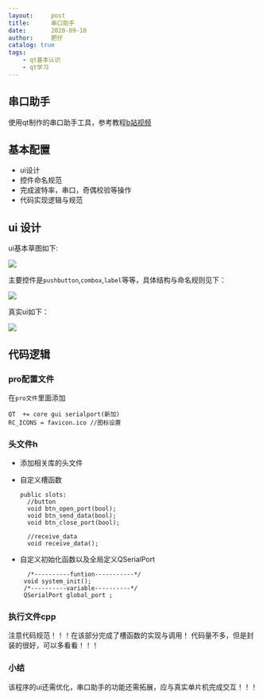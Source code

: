 ```yaml
---
layout:     post
title:      串口助手
date:       2020-09-10
author:     肥仔
catalog: true
tags:
    - qt基本认识
    - qt学习
--- 
```


## 串口助手

使用qt制作的串口助手工具，参考教程[b站视频](https://www.bilibili.com/video/BV1EE4117728?from=search&seid=17361953889796866788)

## 基本配置
- ui设计
- 控件命名规范
- 完成波特率，串口，奇偶校验等操作
- 代码实现逻辑与规范

## ui 设计
ui基本草图如下:


<img src ="https://daniao2017.github.io/img/in_post/asserts/串口助手.png">

主要控件是`pushbutton`,`combox`,`label`等等，具体结构与命名规则见下：



<img src ="https://daniao2017.github.io/img/in_post/asserts/串口助手_ui配置.png">

真实ui如下：

<img src ="https://daniao2017.github.io/img/in_post/asserts/串口助手_ui设置.png">

## 代码逻辑
### pro配置文件
在`pro文件`里面添加
```
QT  += core gui serialport(新加)
RC_ICONS = favicon.ico //图标设置
```
### 头文件h
- 添加相关库的头文件
- 自定义槽函数
  ```
  public slots:
    //button
    void btn_open_port(bool);
    void btn_send_data(bool);
    void btn_close_port(bool);

    //receive_data
    void receive_data();
  ```

- 自定义初始化函数以及全局定义QSerialPort
   ```
     /*----------funtion-----------*/
    void system_init();
    /*----------variable----------*/
    QSerialPort global_port ;
   ```

### 执行文件cpp
注意代码规范！！！在该部分完成了槽函数的实现与调用！
代码量不多，但是封装的很好，可以多看看！！！

### 小结
该程序的ui还需优化，串口助手的功能还需拓展，应与真实单片机完成交互！！！
